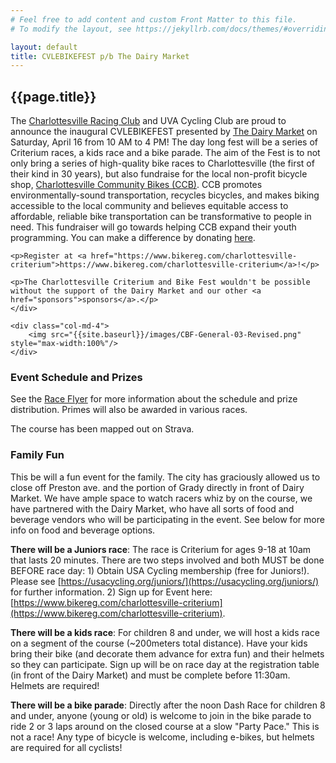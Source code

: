 ```yaml
---
# Feel free to add content and custom Front Matter to this file.
# To modify the layout, see https://jekyllrb.com/docs/themes/#overriding-theme-defaults

layout: default
title: CVLEBIKEFEST p/b The Dairy Market
---
```


## {{page.title}}



<div class="row">
	<div class="col-md-8">
	<p>The <a href="https://cvilleracing.com">Charlottesville Racing Club</a> and UVA Cycling Club are proud to announce the inaugural CVLEBIKEFEST presented by <a href="https://dairymarketcville.com/">The Dairy Market</a> on Saturday, April 16 from 10 AM to 4 PM! The day long fest will be a series of Criterium races, a kids race and a bike parade. The aim of the Fest is to not only bring a series of high-quality bike races to Charlottesville (the first of their kind in 30 years), but also fundraise for the local non-profit bicycle shop, <a href="https://www.charlottesvillecommunitybikes.org/">Charlottesville Community Bikes (CCB)</a>. CCB promotes environmentally-sound transportation, recycles bicycles, and makes biking accessible to the local community and believes equitable access to affordable, reliable bike transportation can be transformative to people in need. This fundraiser will go towards helping CCB expand their youth programming. You can make a difference by donating <a href="https://www.gofundme.com/f/charlottesville-criterium">here</a>.</p>
	
	<p>Register at <a href="https://www.bikereg.com/charlottesville-criterium">https://www.bikereg.com/charlottesville-criterium</a>!</p>
	
	<p>The Charlottesville Criterium and Bike Fest wouldn't be possible without the support of the Dairy Market and our other <a href="sponsors">sponsors</a>.</p>
	</div>

	<div class="col-md-4">
		<img src="{{site.baseurl}}/images/CBF-General-03-Revised.png" style="max-width:100%"/>
	</div>
</div>

### Event Schedule and Prizes
See the [Race Flyer]({{site.baseurl}}/content/CBF-InfoFlyer-Final-Burley.pdf) for more information about the schedule and prize distribution. Primes will also be awarded in various races.

The course has been mapped out on Strava.

### Family Fun
This be will a fun event for the family. The city has graciously allowed us to close off Preston ave. and the portion of Grady directly in front of Dairy Market. We have ample space to watch racers whiz by on the course, we have partnered with the Dairy Market, who have all sorts of food and beverage vendors who will be participating in the event. See below for more info on food and beverage options.

**There will be a Juniors race**: The race is Criterium for ages 9-18 at 10am that lasts 20 minutes. There are two steps involved and both MUST be done BEFORE race day: 1) Obtain USA Cycling membership (free for Juniors!). Please see [https://usacycling.org/juniors/](https://usacycling.org/juniors/) for further information. 2) Sign up for Event here: [https://www.bikereg.com/charlottesville-criterium](https://www.bikereg.com/charlottesville-criterium).

**There will be a kids race**: For children 8 and under, we will host a kids race on a segment of the course (~200meters total distance). Have your kids bring their bike (and decorate them advance for extra fun) and their helmets so they can participate. Sign up will be on race day at the registration table (in front of the Dairy Market) and must be complete before 11:30am. Helmets are required!

**There will be a bike parade**: Directly after the noon Dash Race for children 8 and under, anyone (young or old) is welcome to join in the bike parade to ride 2 or 3 laps around on the closed course at a slow "Party Pace." This is not a race! Any type of bicycle is welcome, including e-bikes, but helmets are required for all cyclists!
